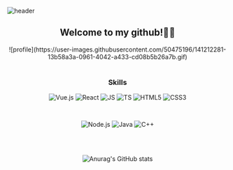 ![header](https://capsule-render.vercel.app/api?type=waving&color=0:1E90FF,100:F08080&height=300&section=header&text=&fontSize=90)

<div align="center">
 <h2> Welcome to my github!🥳😎 </h2>
 ![profile](https://user-images.githubusercontent.com/50475196/141212281-13b58a3a-0961-4042-a433-cd08b5b26a7b.gif)
<br/>
<br/>

 ### Skills
 ![Vue.js](https://img.shields.io/badge/Vue.js-4FC08D?style=flat-square&logo=Vue.js&logoColor=black)
 ![React](https://img.shields.io/badge/React-61DAFB?style=flat-square&logo=React&logoColor=black)
 ![JS](https://img.shields.io/badge/JavaScript-F7DF1E?style=flat-square&logo=JavaScript&logoColor=black)
 ![TS](https://img.shields.io/badge/TypeScript-3178C6?style=flat-square&logo=TypeScript&logoColor=white)
 ![HTML5](https://img.shields.io/badge/HTML-E34F26?style=flat-square&logo=HTML5&logoColor=white)
 ![CSS3](https://img.shields.io/badge/CSS-1572B6?style=flat-square&logo=CSS3&logoColor=white)
 
 <br/>

 ![Node.js](https://img.shields.io/badge/Node.js-339933?style=flat-square&logo=Node.js&logoColor=white)
 ![Java](https://img.shields.io/badge/Java-007396?style=flat-square&logo=Java&logoColor=white)
 ![C++](https://img.shields.io/badge/C++-00599C?style=flat-square&logo=cplusplus&logoColor=white)
 
 <br/>
 <br/>
 
 ![Anurag's GitHub stats](https://github-readme-stats.vercel.app/api?username=dearyeon&show_icons=true&theme=radical)

</div>
